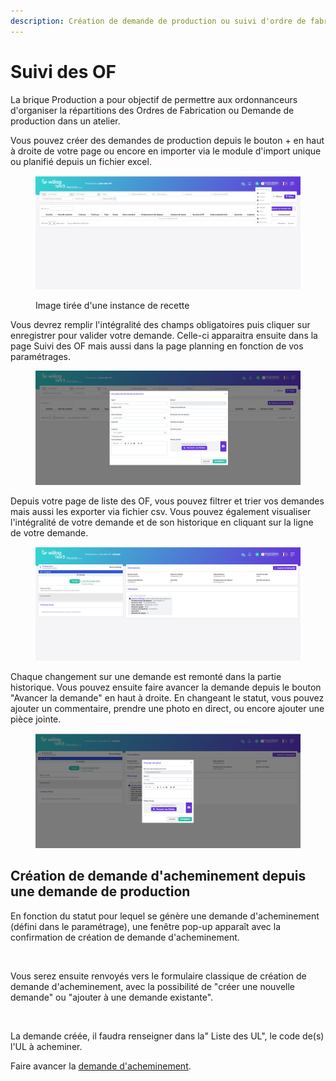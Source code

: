 ```yaml
---
description: Création de demande de production ou suivi d'ordre de fabrication.
---
```


# Suivi des OF

La brique Production a pour objectif de permettre aux ordonnanceurs d'organiser la répartitions des Ordres de Fabrication ou Demande de production dans un atelier.&#x20;

Vous pouvez créer des demandes de production depuis le bouton + en haut à droite de votre page ou encore en importer via le module d'import unique ou planifié depuis un fichier excel.&#x20;

<figure><img src="../.gitbook/assets/image (95) (1).png" alt=""><figcaption><p>Image tirée d'une instance de recette</p></figcaption></figure>

Vous devrez remplir l'intégralité des champs obligatoires puis cliquer sur enregistrer pour valider votre demande. Celle-ci apparaitra ensuite dans la page Suivi des OF mais aussi dans la page planning en fonction de vos paramétrages.&#x20;

<figure><img src="../.gitbook/assets/image (96) (1) (1).png" alt=""><figcaption></figcaption></figure>

Depuis votre page de liste des OF, vous pouvez filtrer et trier vos demandes mais aussi les exporter via fichier csv. Vous pouvez également visualiser l'intégralité de votre demande et de son historique en cliquant sur la ligne de votre demande.&#x20;

<figure><img src="../.gitbook/assets/image (97).png" alt=""><figcaption></figcaption></figure>

Chaque changement sur une demande est remonté dans la partie historique. Vous pouvez ensuite faire avancer la demande depuis le bouton "Avancer la demande" en haut à droite. En changeant le statut, vous pouvez ajouter un commentaire, prendre une photo en direct, ou encore ajouter une pièce jointe.&#x20;

<figure><img src="../.gitbook/assets/image (98).png" alt=""><figcaption></figcaption></figure>



## Création de demande d'acheminement depuis une demande de production

En fonction du statut pour lequel se génère une demande d'acheminement (défini dans le paramétrage), une fenêtre pop-up apparaît avec la confirmation de création de demande d'acheminement.

<figure><img src="../.gitbook/assets/Capture d’écran 2025-03-12 à 12.17.32.png" alt=""><figcaption></figcaption></figure>

Vous serez ensuite renvoyés vers le formulaire classique de création de demande d'acheminement, avec la possibilité de "créer une nouvelle demande" ou "ajouter à une demande existante".&#x20;

<figure><img src="../.gitbook/assets/Capture d’écran 2025-03-12 à 12.17.44.png" alt=""><figcaption></figcaption></figure>

La demande créée, il faudra renseigner dans la" Liste des UL", le code de(s) l'UL à acheminer.&#x20;

Faire avancer la [demande d'acheminement](../trace/fonctionnalites-mobile/demande/acheminement/).
